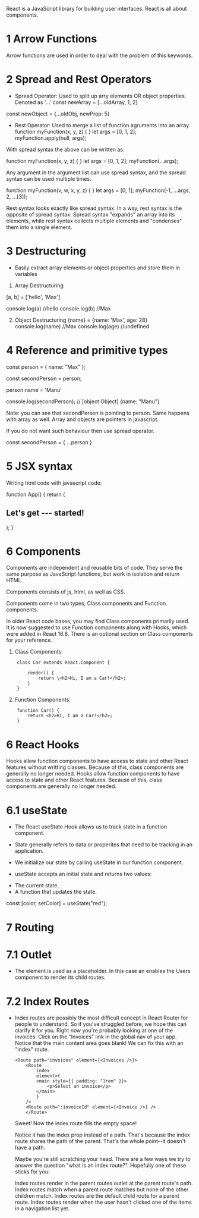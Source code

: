 React is a JavaScript library for building user interfaces.
React is all about components.

# 1 Arrow Functions
Arrow functions are used in order to deal with the problem of this keywords.

# 2 Spread and Rest Operators
+ Spread Operator: Used to split up arry elements OR object properties. Denoted as '...'
const newArray = [...oldArray, 1, 2]

const newObject = {...oldObj, newProp: 5}

+ Rest Operator: Used to merge a list of function agruments into an array.
function myFunction(x, y, z) { }
let args = [0, 1, 2];
myFunction.apply(null, args);

With spread syntax the above can be written as:

function myFunction(x, y, z) { }
let args = [0, 1, 2];
myFunction(...args);

Any argument in the argument list can use spread syntax, and the spread syntax can be used multiple times.

function myFunction(v, w, x, y, z) { }
let args = [0, 1];
myFunction(-1, ...args, 2, ...[3]);

Rest syntax looks exactly like spread syntax. In a way, rest syntax is the opposite of spread syntax. Spread syntax "expands" an array into its elements, while rest syntax collects multiple elements and "condenses" them into a single element.

# 3 Destructuring
+ Easily extract array elements or object properties and store them in variables

1. Array Destructuring

[a, b] = ['hello', 'Max']

console.log(a) //hello
console.log(b) //Max

2. Object Destructuring
{name} = {name: 'Max', age: 28}
console.log(name) //Max
console.log(age) //undefined


# 4 Reference and primitive types
const person = {
	name: "Max"
};

const secondPerson = person;

person.name = 'Manu'

console.log(secondPerson); // [object Object] {name: "Manu"}

Note: you can see that secondPerson is pointing to person. Same happens with array as well.
Array and objects are pointers in javascript.


If you do not want such behaviour then use spread operator.

const secondPerson = {
	...person
}

# 5 JSX syntax
Writing html code with javascript code:

function App() {
  return (
    <div>
      <h2>Let's get --- started!</h2>
    </div>
  );
}


# 6 Components
Components are independent and reusable bits of code. They serve the same purpose as JavaScript functions, but work in isolation and return HTML.

Components consists of js, html, as well as CSS.

Components come in two types, Class components and Function components.

In older React code bases, you may find Class components primarily used. It is now suggested to use Function components along with Hooks, which were added in React 16.8. There is an optional section on Class components for your reference.

1. Class Components:
```
	class Car extends React.Component {

		render() {
			return \<h2>Hi, I am a Car!</h2>;
		}
	}
```

2. Function Components:

```
	function Car() {
  		return <h2>Hi, I am a Car!</h2>;
	}
```

# 6 React Hooks
Hooks allow function components to have access to state and other React features without writting classes. Because of this, class components are generally no longer needed.
Hooks allow function components to have access to state and other React features. Because of this, class components are generally no longer needed.

# 6.1 useState
+ The React useState Hook allows us to track state in a function component.

+ State generally refers to data or properites that need to be tracking in an application.

+ We initialize our state by calling useState in our function component.

+ useState accepts an initial state and returns two values:
- The current state.
- A function that updates the state.

const [color, setColor] = useState("red");


# 7 Routing

# 7.1 Outlet
+ The <Outlet> element is used as a placeholder. In this case an <Outlet> enables the Users component to render its child routes.

# 7.2 Index Routes
+ Index routes are possibly the most difficult concept in React Router for people to understand. So if you've struggled before, we hope this can clarify it for you.
  Right now you're probably looking at one of the invoices. Click on the "Invoices" link in the global nav of your app. Notice that the main content area goes blank! We can fix this with an "index" route.

	```
	<Route path="invoices" element={<Invoices />}>
		<Route
			index
			element={
			<main style={{ padding: "1rem" }}>
				<p>Select an invoice</p>
			</main>
			}
		/>
		<Route path=":invoiceId" element={<Invoice />} />
		</Route>
	```

	Sweet! Now the index route fills the empty space!

	Notice it has the index prop instead of a path. That's because the index route shares the path of the parent. That's the whole point--it doesn't have a path.

	Maybe you're still scratching your head. There are a few ways we try to answer the question "what is an index route?". Hopefully one of these sticks for you:

	Index routes render in the parent routes outlet at the parent route's path.
	Index routes match when a parent route matches but none of the other children match.
	Index routes are the default child route for a parent route.
	Index routes render when the user hasn't clicked one of the items in a navigation list yet.


